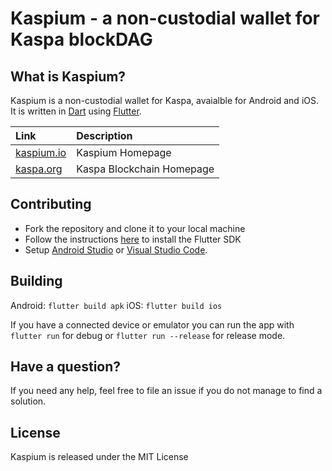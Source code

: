 # Kaspium - a non-custodial wallet for Kaspa blockDAG

## What is Kaspium?

Kaspium is a non-custodial wallet for Kaspa, avaialble for Android and iOS. It is written in [Dart](https://dart.dev) using [Flutter](https://flutter.dev).

| Link | Description |
| :----- | :------ |
[kaspium.io](https://kaspium.io) | Kaspium Homepage
[kaspa.org](https://kaspa.org) | Kaspa Blockchain Homepage

## Contributing

* Fork the repository and clone it to your local machine
* Follow the instructions [here](https://flutter.io/docs/get-started/install) to install the Flutter SDK
* Setup [Android Studio](https://flutter.io/docs/development/tools/android-studio) or [Visual Studio Code](https://flutter.io/docs/development/tools/vs-code).

## Building

Android: `flutter build apk`
iOS: `flutter build ios`

If you have a connected device or emulator you can run the app with `flutter run` for debug or `flutter run --release` for release mode.

## Have a question?

If you need any help, feel free to file an issue if you do not manage to find a solution.

## License

Kaspium is released under the MIT License

